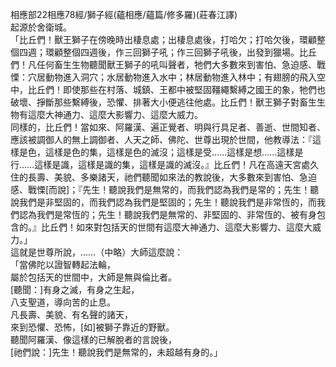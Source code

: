 相應部22相應78經/獅子經(蘊相應/蘊篇/修多羅)(莊春江譯)  
起源於舍衛城。  
「比丘們！獸王獅子在傍晚時出棲息處；出棲息處後，打哈欠；打哈欠後，環顧整個四週；環顧整個四週後，作三回獅子吼；作三回獅子吼後，出發到獵場。比丘們！凡任何畜生生物聽聞獸王獅子的吼叫聲者，牠們大多數來到害怕、急迫感、戰慄：穴居動物進入洞穴；水居動物進入水中；林居動物進入林中；有翅膀的飛入空中，比丘們！即使那些在村落、城鎮、王都中被堅固韁繩繫縛之國王的象，牠們也破壞、掙斷那些繫縛後，恐懼、排著大小便逃往他處。比丘們！獸王獅子對畜生生物有這麼大神通力、這麼大影響力、這麼大威力。  
同樣的，比丘們！當如來、阿羅漢、遍正覺者、明與行具足者、善逝、世間知者、應該被調御人的無上調御者、人天之師、佛陀、世尊出現於世間，他教導法：『這樣是色，這樣是色的集，這樣是色的滅沒；這樣是受……這樣是想……這樣是行……這樣是識，這樣是識的集，這樣是識的滅沒。』比丘們！凡在高遠天宮處久住的長壽、美貌、多樂諸天，祂們聽聞如來法的教說後，大多數來到害怕、急迫感、戰慄[而說]；『先生！聽說我們是無常的，而我們認為我們是常的；先生！聽說我們是非堅固的，而我們認為我們是堅固的；先生！聽說我們是非常恆的，而我們認為我們是常恆的；先生！聽說我們是無常的、非堅固的、非常恆的、被有身包含的。』比丘們！如來對包括天的世間有這麼大神通力、這麼大影響力、這麼大威力。」  
這就是世尊所說，……（中略）大師這麼說：  
「當佛陀以證智轉起法輪，  
屬於包括天的世間中，大師是無與倫比者。  
[聽聞：]有身之滅，有身之生起，  
八支聖道，導向苦的止息。  
凡長壽、美貌、有名聲的諸天，  
來到恐懼、恐怖，[如]被獅子靠近的野獸。  
聽聞阿羅漢、像這樣的已解脫者的言說後，  
[祂們說：]先生！聽說我們是無常的，未超越有身的。」  
  
  
